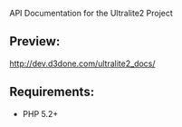 API Documentation for the Ultralite2 Project

## Preview:
<http://dev.d3done.com/ultralite2_docs/>

## Requirements:

   * PHP 5.2+